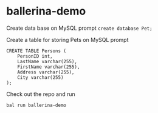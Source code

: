 # ballerina-demo

Create data base on MySQL prompt
```create database Pet;```

Create a table for storing Pets on MySQL prompt
```
CREATE TABLE Persons (
    PersonID int,
    LastName varchar(255),
    FirstName varchar(255),
    Address varchar(255),
    City varchar(255)
);
```

Check out the repo and run

```bal run ballerina-demo```